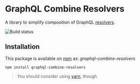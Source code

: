 # GraphQL Combine Resolvers

A library to simplify composition of GraphQL [resolvers](http://graphql.org/learn/execution/).

![Build status](https://travis-ci.org/lucasconstantino/graphql-combine-resolvers.svg?branch=master)

## Installation

This package is available on [npm](https://www.npmjs.com/package/graphql-combine-resolvers) as: *graphql-combine-resolvers*

```
npm install graphql-combine-resolvers
```

> You should consider using [yarn](https://yarnpkg.com/), though.

